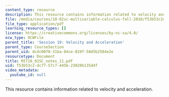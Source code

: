 ```yaml
---
content_type: resource
description: This resource contains information related to velocity and acceleration.
file: /media/courses/18-02sc-multivariable-calculus-fall-2010/f53b53c2dc7757c7445623020b135d4f_MIT18_02SC_notes_11.pdf
file_type: application/pdf
learning_resource_types: []
license: https://creativecommons.org/licenses/by-nc-sa/4.0/
ocw_type: OCWFile
parent_title: 'Session 19: Velocity and Acceleration'
parent_type: CourseSection
parent_uid: dcdc00f0-31ba-84ce-819f-58d5b2584e2e
resourcetype: Document
title: MIT18_02SC_notes_11.pdf
uid: f53b53c2-dc77-57c7-4456-23020b135d4f
video_metadata:
  youtube_id: null
---
```

This resource contains information related to velocity and acceleration.